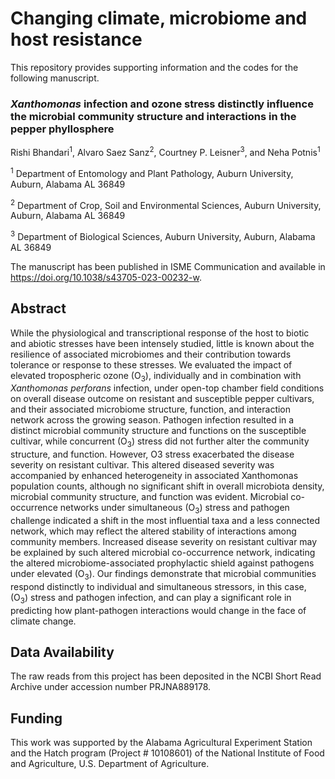 # Changing climate, microbiome and host resistance

This repository provides supporting information and the codes for the following manuscript.

### *Xanthomonas* infection and ozone stress distinctly influence the microbial community structure and interactions in the pepper phyllosphere

Rishi Bhandari<sup>1</sup>, Alvaro Saez Sanz<sup>2</sup>, Courtney P. Leisner<sup>3</sup>, and Neha Potnis<sup>1</sup>

<sup>1</sup> Department of Entomology and Plant Pathology, Auburn University, Auburn, Alabama AL 36849

<sup>2</sup> Department of Crop, Soil and Environmental Sciences, Auburn University, Auburn, Alabama AL 36849

<sup>3</sup> Department of Biological Sciences, Auburn University, Auburn, Alabama AL 36849



The manuscript has been published in ISME Communication and available in https://doi.org/10.1038/s43705-023-00232-w. 


## Abstract

While the physiological and transcriptional response of the host to biotic and abiotic stresses have been intensely studied, little is known about the resilience of associated microbiomes and their contribution towards tolerance or response to these stresses. We evaluated the impact of elevated tropospheric ozone (O<sub>3</sub>), individually and in combination with *Xanthomonas perforans* infection, under open-top chamber field conditions on overall disease outcome on resistant and susceptible pepper cultivars, and their associated microbiome structure, function, and interaction network across the growing season. Pathogen infection resulted in a distinct microbial community structure and functions on the susceptible cultivar, while concurrent (O<sub>3</sub>) stress did not further alter the community structure, and function. However, O3 stress exacerbated the disease severity on resistant cultivar. This altered diseased severity was accompanied by enhanced heterogeneity in associated Xanthomonas population counts, although no significant shift in overall microbiota density, microbial community structure, and function was evident. Microbial co-occurrence networks under simultaneous (O<sub>3</sub>) stress and pathogen challenge indicated a shift in the most influential taxa and a less connected network, which may reflect the altered stability of interactions among community members. Increased disease severity on resistant cultivar may be explained by such altered microbial co-occurrence network, indicating the altered microbiome-associated prophylactic shield against pathogens under elevated (O<sub>3</sub>). Our findings demonstrate that microbial communities respond distinctly to individual and simultaneous stressors, in this case, (O<sub>3</sub>) stress and pathogen infection, and can play a significant role in predicting how plant-pathogen interactions would change in the face of climate change.


## Data Availability

The raw reads from this project has been deposited in the NCBI Short Read Archive under accession number PRJNA889178.

## Funding

This work was supported by the Alabama Agricultural Experiment Station and the Hatch program (Project # 10108601) of the National Institute of Food and Agriculture, U.S. Department of Agriculture. 

